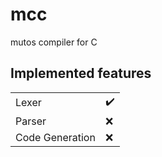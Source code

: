 # mcc
mutos compiler for C

## Implemented features
|                 |   |
|-----------------|---|
| Lexer           | ✔️ |
| Parser          | ❌|
| Code Generation | ❌|
